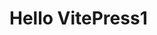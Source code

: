 <!--
 * @Author: 一尾流莺
 * @Description:
 * @Date: 2022-01-20 14:22:57
 * @LastEditTime: 2022-01-20 14:33:50
 * @FilePath: \learn-vite-press\docs\index.md
-->

# Hello VitePress1
